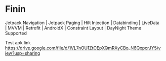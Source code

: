 # Finin

Jetpack Navigation | Jetpack Paging | Hilt Injection | Databinding | LiveData | MVVM | Retrofit | AndroidX | Constraint Layout | DayNight Theme Supported

Test apk link https://drive.google.com/file/d/1VL7nOU1ZtOEpXQmRXyCBo_N6QxpcrJY5/view?usp=sharing
